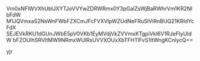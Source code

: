 Vm0xNFlWVXhUblJXYTJoVVYwZDRWRmx0Y3pGalZsWjBaRWhrVm1KR2NIbFdW
M1JQVmxaS2NsWnFWbFZXCmJFcFVXVlpWZUdNeFRuSlViRnBUQ21KRldYcFdX
SEJEVkRKU1dGUnJWbE5pV0VKb1EyMVdjVkZVVmxKTgpiVkl6V1RJeFIyUldW
bFZOUlhSRVltMW9NRmxWUlRsUVVXOUxXbTFHTlFvS1ltWngKCnlycQ==

yjr